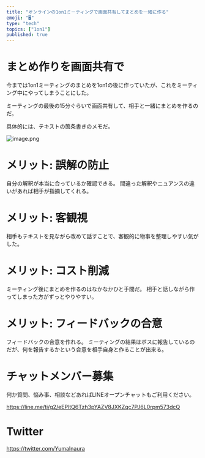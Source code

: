 ```yaml
---
title: "オンラインの1on1ミーティングで画面共有してまとめを一緒に作る"
emoji: "🖥"
type: "tech"
topics: ["1on1"]
published: true
---
```


# まとめ作りを画面共有で

今までは1on1ミーティングのまとめを1on1の後に作っていたが、これをミーティング中にやってしまうことにした。

ミーティングの最後の15分ぐらいで画面共有して、相手と一緒にまとめを作るのだ。

具体的には、テキストの箇条書きのメモだ。

![image.png](https://qiita-image-store.s3.ap-northeast-1.amazonaws.com/0/89618/6d94fff6-ddf9-cd37-7776-b5eeec53d06d.png)

# メリット: 誤解の防止

自分の解釈が本当に合っているか確認できる。
間違った解釈やニュアンスの違いがあれば相手が指摘してくれる。

# メリット: 客観視

相手もテキストを見ながら改めて話すことで、客観的に物事を整理しやすい気がした。

# メリット: コスト削減

ミーティング後にまとめを作るのはなかなかひと手間だ。
相手と話しながら作ってしまった方がずっとやりやすい。

# メリット: フィードバックの合意

フィードバックの合意を作れる。
ミーティングの結果はボスに報告しているのだが、何を報告するかという合意を相手自身と作ることが出来る。

<!-- Update From Qiita API -->

# チャットメンバー募集


何か質問、悩み事、相談などあればLINEオープンチャットもご利用ください。

https://line.me/ti/g2/eEPltQ6Tzh3pYAZV8JXKZqc7PJ6L0rpm573dcQ


# Twitter

https://twitter.com/YumaInaura

<!-- Update From Qiita API -->

